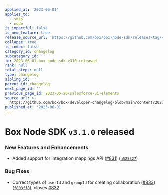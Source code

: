 ```yaml
---
applied_at: '2023-06-01'
applies_to:
  - sdks
  - node
is_impactful: false
is_new_feature: true
release_source_url: 'https://github.com/box/box-node-sdk/releases/tag/v3.1.0'
collapse: true
is_index: false
category_id: changelog
subcategory_id: ''
id: 2023-06-01-box-node-sdk-v310-released
rank: null
total_steps: null
type: changelog
sibling_id: ''
parent_id: changelog
next_page_id: ''
previous_page_id: 2023-05-26-salesforce-ui-elements
source_url: >-
  https://github.com/box/box-developer-changelog/blob/main/content/2023/06-01-box-node-sdk-v310-released.md
published_at: '2023-06-01'
---
```

# Box Node SDK `v3.1.0` released

### New Features and Enhancements

* Added support for integration mappings API ([#831][1]) ([`a525327`][2])

### Bug Fixes

* Correct types of `userId` and `groupId` for creating collaboration ([#833][3]) ([`f803ff8`][4]), closes [#832][5]

[1]: https://github.com/box/box-node-sdk/issues/831

[2]: https://github.com/box/box-node-sdk/commit/a525327c1362628a0ffdb36cb4bf3346ca0e0153

[3]: https://github.com/box/box-node-sdk/issues/833

[4]: https://github.com/box/box-node-sdk/commit/f803ff82330fd78a8dc4875452a21aab54686b2e

[5]: https://github.com/box/box-node-sdk/issues/832